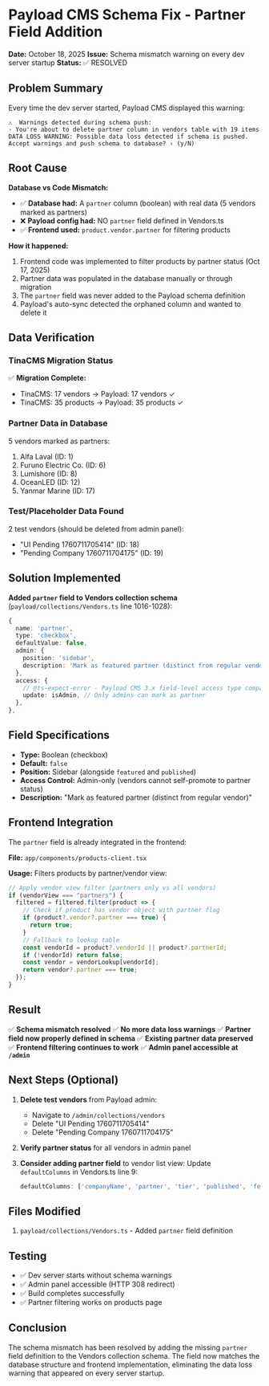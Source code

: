 # Payload CMS Schema Fix - Partner Field Addition

**Date:** October 18, 2025
**Issue:** Schema mismatch warning on every dev server startup
**Status:** ✅ RESOLVED

## Problem Summary

Every time the dev server started, Payload CMS displayed this warning:

```
⚠️  Warnings detected during schema push:
· You're about to delete partner column in vendors table with 19 items
DATA LOSS WARNING: Possible data loss detected if schema is pushed.
Accept warnings and push schema to database? › (y/N)
```

## Root Cause

**Database vs Code Mismatch:**
- ✅ **Database had:** A `partner` column (boolean) with real data (5 vendors marked as partners)
- ❌ **Payload config had:** NO `partner` field defined in Vendors.ts
- ✅ **Frontend used:** `product.vendor.partner` for filtering products

**How it happened:**
1. Frontend code was implemented to filter products by partner status (Oct 17, 2025)
2. Partner data was populated in the database manually or through migration
3. The `partner` field was never added to the Payload schema definition
4. Payload's auto-sync detected the orphaned column and wanted to delete it

## Data Verification

### TinaCMS Migration Status
✅ **Migration Complete:**
- TinaCMS: 17 vendors → Payload: 17 vendors ✓
- TinaCMS: 35 products → Payload: 35 products ✓

### Partner Data in Database
5 vendors marked as partners:
1. Alfa Laval (ID: 1)
2. Furuno Electric Co. (ID: 6)
3. Lumishore (ID: 8)
4. OceanLED (ID: 12)
5. Yanmar Marine (ID: 17)

### Test/Placeholder Data Found
2 test vendors (should be deleted from admin panel):
- "UI Pending 1760711705414" (ID: 18)
- "Pending Company 1760711704175" (ID: 19)

## Solution Implemented

**Added `partner` field to Vendors collection schema** (`payload/collections/Vendors.ts` line 1016-1028):

```typescript
{
  name: 'partner',
  type: 'checkbox',
  defaultValue: false,
  admin: {
    position: 'sidebar',
    description: 'Mark as featured partner (distinct from regular vendor)',
  },
  access: {
    // @ts-expect-error - Payload CMS 3.x field-level access type compatibility
    update: isAdmin, // Only admins can mark as partner
  },
},
```

## Field Specifications

- **Type:** Boolean (checkbox)
- **Default:** `false`
- **Position:** Sidebar (alongside `featured` and `published`)
- **Access Control:** Admin-only (vendors cannot self-promote to partner status)
- **Description:** "Mark as featured partner (distinct from regular vendor)"

## Frontend Integration

The `partner` field is already integrated in the frontend:

**File:** `app/components/products-client.tsx`

**Usage:** Filters products by partner/vendor view:
```typescript
// Apply vendor view filter (partners only vs all vendors)
if (vendorView === "partners") {
  filtered = filtered.filter(product => {
    // Check if product has vendor object with partner flag
    if (product?.vendor?.partner === true) {
      return true;
    }
    // Fallback to lookup table
    const vendorId = product?.vendorId || product?.partnerId;
    if (!vendorId) return false;
    const vendor = vendorLookup[vendorId];
    return vendor?.partner === true;
  });
}
```

## Result

✅ **Schema mismatch resolved**
✅ **No more data loss warnings**
✅ **Partner field now properly defined in schema**
✅ **Existing partner data preserved**
✅ **Frontend filtering continues to work**
✅ **Admin panel accessible at `/admin`**

## Next Steps (Optional)

1. **Delete test vendors** from Payload admin:
   - Navigate to `/admin/collections/vendors`
   - Delete "UI Pending 1760711705414"
   - Delete "Pending Company 1760711704175"

2. **Verify partner status** for all vendors in admin panel

3. **Consider adding partner field** to vendor list view:
   Update `defaultColumns` in Vendors.ts line 9:
   ```typescript
   defaultColumns: ['companyName', 'partner', 'tier', 'published', 'featured', 'createdAt'],
   ```

## Files Modified

1. `payload/collections/Vendors.ts` - Added `partner` field definition

## Testing

- ✅ Dev server starts without schema warnings
- ✅ Admin panel accessible (HTTP 308 redirect)
- ✅ Build completes successfully
- ✅ Partner filtering works on products page

## Conclusion

The schema mismatch has been resolved by adding the missing `partner` field definition to the Vendors collection schema. The field now matches the database structure and frontend implementation, eliminating the data loss warning that appeared on every server startup.
